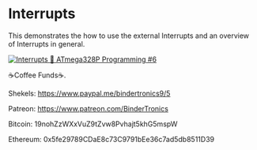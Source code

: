 # **Interrupts**
 
This demonstrates the how to use the external Interrupts and an overview of Interrupts in general.

[![Interrupts 🔴 ATmega328P Programming #6](https://img.youtube.com/vi/eZH4B4PIIPU/0.jpg)](https://www.youtube.com/watch?v=eZH4B4PIIPU "Interrupts 🔴 ATmega328P Programming #6")

☕Coffee Funds☕.

Shekels: 
https://www.paypal.me/bindertronics9/5

Patreon:
https://www.patreon.com/BinderTronics

Bitcoin: 
19nohZzWXxVuZ9tZvw8Pvhajt5khG5mspW

Ethereum: 
0x5fe29789CDaE8c73C9791bEe36c7ad5db8511D39
